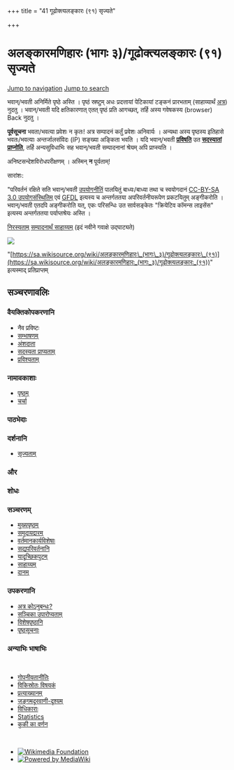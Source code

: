 +++
title = "41 गूढोक्त्यलङ्कारः (९१) सृज्यते"

+++


# अलङ्कारमणिहारः (भागः ३)/गूढोक्त्यलङ्कारः (९१) सृज्यते

[Jump to navigation](#mw-head) [Jump to search](#searchInput)

भवान्/भवती अनिर्मिते पृष्ठे अस्ति । पृष्ठं स्रष्टुम् अधः प्रदत्तायां
पेटिकायां टङ्कनं प्रारभताम् (साहाय्यार्थं
[अत्र](https://www.mediawiki.org/wiki/Special:MyLanguage/Help:Contents))
नुदतु । भवान्/भवती यदि क्षतिकारणात् एतत् पृष्ठं प्रति आगच्छत्, तर्हि
अस्य गवेषकस्य (browser) Back नुदतु ।

**पूर्वसूचना** भवता/भवत्या प्रवेशः न कृतः! अत्र सम्पादनं कर्तुं प्रवेशः
अनिवार्यः । अन्यथा अस्य पृष्ठस्य इतिहासे भवतः/भवत्याः अन्तर्जालसंविदः
(IP) सङ्ख्या अङ्किता भवति । यदि भवान्/भवती
**[प्रविषति](https://sa.wikisource.org/w/index.php?title=%E0%A4%B5%E0%A4%BF%E0%A4%B6%E0%A5%87%E0%A4%B7%E0%A4%83:%E0%A4%B8%E0%A4%A6%E0%A4%B8%E0%A5%8D%E0%A4%AF%E0%A4%AA%E0%A5%8D%E0%A4%B0%E0%A4%B5%E0%A5%87%E0%A4%B6%E0%A4%83&returnto=%E0%A4%85%E0%A4%B2%E0%A4%99%E0%A5%8D%E0%A4%95%E0%A4%BE%E0%A4%B0%E0%A4%AE%E0%A4%A3%E0%A4%BF%E0%A4%B9%E0%A4%BE%E0%A4%B0%E0%A4%83_%28%E0%A4%AD%E0%A4%BE%E0%A4%97%E0%A4%83_%E0%A5%A9%29%2F%E0%A4%97%E0%A5%82%E0%A4%A2%E0%A5%8B%E0%A4%95%E0%A5%8D%E0%A4%A4%E0%A5%8D%E0%A4%AF%E0%A4%B2%E0%A4%99%E0%A5%8D%E0%A4%95%E0%A4%BE%E0%A4%B0%E0%A4%83_%28%E0%A5%AF%E0%A5%A7%29&returntoquery=action%3Dedit%26redlink%3D1)**
उत **[सदस्यातां
प्राप्नोति](https://sa.wikisource.org/w/index.php?title=%E0%A4%B5%E0%A4%BF%E0%A4%B6%E0%A5%87%E0%A4%B7%E0%A4%83:%E0%A4%B2%E0%A5%87%E0%A4%96%E0%A4%BE_%E0%A4%B8%E0%A5%83%E0%A4%9C%E0%A5%8D%E0%A4%AF%E0%A4%A4%E0%A4%BE%E0%A4%AE%E0%A5%8D&returnto=%E0%A4%85%E0%A4%B2%E0%A4%99%E0%A5%8D%E0%A4%95%E0%A4%BE%E0%A4%B0%E0%A4%AE%E0%A4%A3%E0%A4%BF%E0%A4%B9%E0%A4%BE%E0%A4%B0%E0%A4%83_%28%E0%A4%AD%E0%A4%BE%E0%A4%97%E0%A4%83_%E0%A5%A9%29%2F%E0%A4%97%E0%A5%82%E0%A4%A2%E0%A5%8B%E0%A4%95%E0%A5%8D%E0%A4%A4%E0%A5%8D%E0%A4%AF%E0%A4%B2%E0%A4%99%E0%A5%8D%E0%A4%95%E0%A4%BE%E0%A4%B0%E0%A4%83_%28%E0%A5%AF%E0%A5%A7%29&returntoquery=action%3Dedit%26redlink%3D1)**,
तर्हि अन्यसुविधाभिः सह भवान्/भवती सम्पादनानां श्रेयम् अपि प्राप्स्यति ।

अनिष्टसन्देशविरोधपरीक्षणम् । अस्मिन् **न** पूर्यताम्!

सारांशः:

"परिवर्तनं रक्षिते सति भवान्/भवती
[उपयोगनीतिं](https://foundation.wikimedia.org/wiki/Special:MyLanguage/Terms_of_Use)
पालयितुं बाध्यः/बाध्या तथा च स्वयोगदानं [CC-BY-SA 3.0
उपयोगसंस्थितिम्](https://en.wikipedia.org/wiki/Wikipedia:Text_of_Creative_Commons_Attribution-ShareAlike_3.0_Unported_License)
एवं
[GFDL](https://en.wikipedia.org/wiki/Wikipedia:Text_of_the_GNU_Free_Documentation_License)
इत्यस्य च अन्तर्गततया अपरिवर्तनीयरूपेण प्रकटयितुम् अङ्गीकरोति ।
भवान्/भवती एतदपि अङ्गीकरोति यत्, एकः परिसन्धिः उत सार्वसङ्केतः
"क्रियेटिव कॉमन्स लाइसेंस" इत्यस्य अन्तर्गततया पर्याप्तश्रेयः अस्ति ।

[निरस्यताम्](/wiki/%E0%A4%85%E0%A4%B2%E0%A4%99%E0%A5%8D%E0%A4%95%E0%A4%BE%E0%A4%B0%E0%A4%AE%E0%A4%A3%E0%A4%BF%E0%A4%B9%E0%A4%BE%E0%A4%B0%E0%A4%83_(%E0%A4%AD%E0%A4%BE%E0%A4%97%E0%A4%83_%E0%A5%A9)/%E0%A4%97%E0%A5%82%E0%A4%A2%E0%A5%8B%E0%A4%95%E0%A5%8D%E0%A4%A4%E0%A5%8D%E0%A4%AF%E0%A4%B2%E0%A4%99%E0%A5%8D%E0%A4%95%E0%A4%BE%E0%A4%B0%E0%A4%83_(%E0%A5%AF%E0%A5%A7))
[सम्पादनार्थं
साहाय्यम्](https://www.mediawiki.org/wiki/Special:MyLanguage/Help:Editing_pages)
(इदं नवीने गवाक्षे उद्घाट्यते)

![](//sa.wikisource.org/wiki/Special:CentralAutoLogin/start?type=1x1)

"[https://sa.wikisource.org/wiki/अलङ्कारमणिहारः\_(भागः\_३)/गूढोक्त्यलङ्कारः\_(९१)](https://sa.wikisource.org/wiki/अलङ्कारमणिहारः_(भागः_३)/गूढोक्त्यलङ्कारः_(९१))"
इत्यस्माद् प्रतिप्राप्तम्

## सञ्चरणावलिः

### वैयक्तिकोपकरणानि

-   नैव प्रविष्टः
-   [सम्भाषणम्](/wiki/%E0%A4%B5%E0%A4%BF%E0%A4%B6%E0%A5%87%E0%A4%B7%E0%A4%83:%E0%A4%AE%E0%A4%AE_%E0%A4%B8%E0%A4%AE%E0%A5%8D%E0%A4%AD%E0%A4%BE%E0%A4%B7%E0%A4%A3%E0%A4%AE%E0%A5%8D "एतस्मात् ऐपिसङ्केतात् सम्पादनस्य परिचर्चा । [n]")
-   [अंशदाता](/wiki/%E0%A4%B5%E0%A4%BF%E0%A4%B6%E0%A5%87%E0%A4%B7%E0%A4%83:%E0%A4%AE%E0%A4%AE_%E0%A4%AF%E0%A5%8B%E0%A4%97%E0%A4%A6%E0%A4%BE%E0%A4%A8%E0%A4%BE%E0%A4%A8%E0%A4%BF "इस आईपी पते से संपादन की सूची [y]")
-   [सदस्यता
    प्राप्यताम्](/w/index.php?title=%E0%A4%B5%E0%A4%BF%E0%A4%B6%E0%A5%87%E0%A4%B7%E0%A4%83:%E0%A4%B2%E0%A5%87%E0%A4%96%E0%A4%BE_%E0%A4%B8%E0%A5%83%E0%A4%9C%E0%A5%8D%E0%A4%AF%E0%A4%A4%E0%A4%BE%E0%A4%AE%E0%A5%8D&returnto=%E0%A4%85%E0%A4%B2%E0%A4%99%E0%A5%8D%E0%A4%95%E0%A4%BE%E0%A4%B0%E0%A4%AE%E0%A4%A3%E0%A4%BF%E0%A4%B9%E0%A4%BE%E0%A4%B0%E0%A4%83+%28%E0%A4%AD%E0%A4%BE%E0%A4%97%E0%A4%83+%E0%A5%A9%29%2F%E0%A4%97%E0%A5%82%E0%A4%A2%E0%A5%8B%E0%A4%95%E0%A5%8D%E0%A4%A4%E0%A5%8D%E0%A4%AF%E0%A4%B2%E0%A4%99%E0%A5%8D%E0%A4%95%E0%A4%BE%E0%A4%B0%E0%A4%83+%28%E0%A5%AF%E0%A5%A7%29&returntoquery=action%3Dedit%26redlink%3D1 "नूतनसदस्यतां प्राप्य प्रविश्यताम् इति सूच्यते किन्तु न एतद् अनिवार्यम्")
-   [प्रविश्यताम्](/w/index.php?title=%E0%A4%B5%E0%A4%BF%E0%A4%B6%E0%A5%87%E0%A4%B7%E0%A4%83:%E0%A4%B8%E0%A4%A6%E0%A4%B8%E0%A5%8D%E0%A4%AF%E0%A4%AA%E0%A5%8D%E0%A4%B0%E0%A4%B5%E0%A5%87%E0%A4%B6%E0%A4%83&returnto=%E0%A4%85%E0%A4%B2%E0%A4%99%E0%A5%8D%E0%A4%95%E0%A4%BE%E0%A4%B0%E0%A4%AE%E0%A4%A3%E0%A4%BF%E0%A4%B9%E0%A4%BE%E0%A4%B0%E0%A4%83+%28%E0%A4%AD%E0%A4%BE%E0%A4%97%E0%A4%83+%E0%A5%A9%29%2F%E0%A4%97%E0%A5%82%E0%A4%A2%E0%A5%8B%E0%A4%95%E0%A5%8D%E0%A4%A4%E0%A5%8D%E0%A4%AF%E0%A4%B2%E0%A4%99%E0%A5%8D%E0%A4%95%E0%A4%BE%E0%A4%B0%E0%A4%83+%28%E0%A5%AF%E0%A5%A7%29&returntoquery=action%3Dedit%26redlink%3D1 "प्रवेशाय प्रोत्सहामहे । परन्तु प्रवेशः अनिवार्यः नास्ति । [o]")

### नामावकाशाः

-   [पृष्ठम्](/w/index.php?title=%E0%A4%85%E0%A4%B2%E0%A4%99%E0%A5%8D%E0%A4%95%E0%A4%BE%E0%A4%B0%E0%A4%AE%E0%A4%A3%E0%A4%BF%E0%A4%B9%E0%A4%BE%E0%A4%B0%E0%A4%83_(%E0%A4%AD%E0%A4%BE%E0%A4%97%E0%A4%83_%E0%A5%A9)/%E0%A4%97%E0%A5%82%E0%A4%A2%E0%A5%8B%E0%A4%95%E0%A5%8D%E0%A4%A4%E0%A5%8D%E0%A4%AF%E0%A4%B2%E0%A4%99%E0%A5%8D%E0%A4%95%E0%A4%BE%E0%A4%B0%E0%A4%83_(%E0%A5%AF%E0%A5%A7)&action=edit&redlink=1 "विषययुक्तं पृष्ठं पश्यतु (पृष्ठं न विद्यते) [c]")
-   [चर्चा](/w/index.php?title=%E0%A4%B8%E0%A4%AE%E0%A5%8D%E0%A4%AD%E0%A4%BE%E0%A4%B7%E0%A4%A3%E0%A4%AE%E0%A5%8D:%E0%A4%85%E0%A4%B2%E0%A4%99%E0%A5%8D%E0%A4%95%E0%A4%BE%E0%A4%B0%E0%A4%AE%E0%A4%A3%E0%A4%BF%E0%A4%B9%E0%A4%BE%E0%A4%B0%E0%A4%83_(%E0%A4%AD%E0%A4%BE%E0%A4%97%E0%A4%83_%E0%A5%A9)/%E0%A4%97%E0%A5%82%E0%A4%A2%E0%A5%8B%E0%A4%95%E0%A5%8D%E0%A4%A4%E0%A5%8D%E0%A4%AF%E0%A4%B2%E0%A4%99%E0%A5%8D%E0%A4%95%E0%A4%BE%E0%A4%B0%E0%A4%83_(%E0%A5%AF%E0%A5%A7)&action=edit&redlink=1 "विषयसहितानां पृष्ठानां सम्भाषणम् (पृष्ठं न विद्यते) [t]")

### पाठभेदाः

### दर्शनानि

-   [सृज्यताम्](/w/index.php?title=%E0%A4%85%E0%A4%B2%E0%A4%99%E0%A5%8D%E0%A4%95%E0%A4%BE%E0%A4%B0%E0%A4%AE%E0%A4%A3%E0%A4%BF%E0%A4%B9%E0%A4%BE%E0%A4%B0%E0%A4%83_(%E0%A4%AD%E0%A4%BE%E0%A4%97%E0%A4%83_%E0%A5%A9)/%E0%A4%97%E0%A5%82%E0%A4%A2%E0%A5%8B%E0%A4%95%E0%A5%8D%E0%A4%A4%E0%A5%8D%E0%A4%AF%E0%A4%B2%E0%A4%99%E0%A5%8D%E0%A4%95%E0%A4%BE%E0%A4%B0%E0%A4%83_(%E0%A5%AF%E0%A5%A7)&action=edit "इदं पृष्ठं सम्पाद्यताम्")

### और

### शोधः

[](/wiki/%E0%A4%AE%E0%A5%81%E0%A4%96%E0%A5%8D%E0%A4%AF%E0%A4%AA%E0%A5%83%E0%A4%B7%E0%A5%8D%E0%A4%A0%E0%A4%AE%E0%A5%8D "मुख्यपृष्ठं गम्यताम्")

### सञ्चरणम्

-   [मुख्यपृष्ठम्](/wiki/%E0%A4%AE%E0%A5%81%E0%A4%96%E0%A5%8D%E0%A4%AF%E0%A4%AA%E0%A5%83%E0%A4%B7%E0%A5%8D%E0%A4%A0%E0%A4%AE%E0%A5%8D "मुख्यपृष्ठं गम्यताम् [z]")
-   [समुदायद्वारम्](/wiki/%E0%A4%B5%E0%A4%BF%E0%A4%95%E0%A4%BF%E0%A4%B8%E0%A5%8D%E0%A4%B0%E0%A5%8B%E0%A4%A4%E0%A4%83:%E0%A4%B8%E0%A4%AE%E0%A5%81%E0%A4%A6%E0%A4%BE%E0%A4%AF%E0%A4%A6%E0%A5%8D%E0%A4%B5%E0%A4%BE%E0%A4%B0%E0%A4%AE%E0%A5%8D "त्वया प्रकल्पविषये किं कर्तुं शक्यते, कुतः साहाय्यं प्राप्तव्यम्")
-   [वर्तमानकार्यविशेषाः](/wiki/%E0%A4%B5%E0%A4%BF%E0%A4%95%E0%A4%BF%E0%A4%B8%E0%A5%8D%E0%A4%B0%E0%A5%8B%E0%A4%A4%E0%A4%83:%E0%A4%B5%E0%A4%B0%E0%A5%8D%E0%A4%A4%E0%A4%AE%E0%A4%BE%E0%A4%A8%E0%A4%95%E0%A4%BE%E0%A4%B0%E0%A5%8D%E0%A4%AF%E0%A4%B5%E0%A4%BF%E0%A4%B6%E0%A5%87%E0%A4%B7%E0%A4%BE%E0%A4%83 "वर्तमानप्रसङ्गानां पृष्ठभूमिका प्राप्यताम्")
-   [सद्यपरिवर्तनानि](/wiki/%E0%A4%B5%E0%A4%BF%E0%A4%B6%E0%A5%87%E0%A4%B7%E0%A4%83:%E0%A4%A8%E0%A5%82%E0%A4%A4%E0%A4%A8%E0%A4%AA%E0%A4%B0%E0%A4%BF%E0%A4%B5%E0%A4%B0%E0%A5%8D%E0%A4%A4%E0%A4%A8%E0%A4%BE%E0%A4%A8%E0%A4%BF "नूतनपरिवर्तनानाम् आवलिः [r]")
-   [यादृच्छिकपुटम्](/wiki/%E0%A4%B5%E0%A4%BF%E0%A4%B6%E0%A5%87%E0%A4%B7%E0%A4%83:%E0%A4%AF%E0%A4%BE%E0%A4%A6%E0%A5%83%E0%A4%9A%E0%A5%8D%E0%A4%9B%E0%A4%BF%E0%A4%95%E0%A4%AA%E0%A5%83%E0%A4%B7%E0%A5%8D%E0%A4%A0%E0%A4%AE%E0%A5%8D "यादृच्छिकं पृष्ठं दर्श्यताम् [x]")
-   [साहाय्यम्](https://www.mediawiki.org/wiki/Special:MyLanguage/Help:Contents "अन्वेषणस्थलम्")
-   [दानम्](//donate.wikimedia.org/wiki/Special:FundraiserRedirector?utm_source=donate&utm_medium=sidebar&utm_campaign=C13_sa.wikisource.org&uselang=sa "साहाय्यं क्रियताम्")

### उपकरणानि

-   [अत्र
    कोऽनुबन्धः?](/wiki/%E0%A4%B5%E0%A4%BF%E0%A4%B6%E0%A5%87%E0%A4%B7%E0%A4%83:%E0%A4%95%E0%A4%BF%E0%A4%AE%E0%A4%A4%E0%A5%8D%E0%A4%B0_%E0%A4%B8%E0%A4%81%E0%A4%B2%E0%A5%8D%E0%A4%B2%E0%A4%97%E0%A5%8D%E0%A4%A8%E0%A4%AE%E0%A5%8D/%E0%A4%85%E0%A4%B2%E0%A4%99%E0%A5%8D%E0%A4%95%E0%A4%BE%E0%A4%B0%E0%A4%AE%E0%A4%A3%E0%A4%BF%E0%A4%B9%E0%A4%BE%E0%A4%B0%E0%A4%83_(%E0%A4%AD%E0%A4%BE%E0%A4%97%E0%A4%83_%E0%A5%A9)/%E0%A4%97%E0%A5%82%E0%A4%A2%E0%A5%8B%E0%A4%95%E0%A5%8D%E0%A4%A4%E0%A5%8D%E0%A4%AF%E0%A4%B2%E0%A4%99%E0%A5%8D%E0%A4%95%E0%A4%BE%E0%A4%B0%E0%A4%83_(%E0%A5%AF%E0%A5%A7) "अत्र सम्बद्धानां सर्वेषां विकिपृष्ठानाम् आवलिः [j]")
-   [सञ्चिका
    उपारोप्यताम्](//commons.wikimedia.org/wiki/Special:UploadWizard?uselang=sa "सञ्चिकाः उपारोप्यन्ताम् [u]")
-   [विशेषपृष्ठानि](/wiki/%E0%A4%B5%E0%A4%BF%E0%A4%B6%E0%A5%87%E0%A4%B7%E0%A4%83:%E0%A4%B5%E0%A4%BF%E0%A4%B6%E0%A5%87%E0%A4%B7%E0%A4%AA%E0%A5%83%E0%A4%B7%E0%A5%8D%E0%A4%A0%E0%A4%BE%E0%A4%A8%E0%A4%BF "सर्वेषां विशेषपृष्ठानाम् आवलिः [q]")
-   [पृष्ठसूचनाः](/w/index.php?title=%E0%A4%85%E0%A4%B2%E0%A4%99%E0%A5%8D%E0%A4%95%E0%A4%BE%E0%A4%B0%E0%A4%AE%E0%A4%A3%E0%A4%BF%E0%A4%B9%E0%A4%BE%E0%A4%B0%E0%A4%83_(%E0%A4%AD%E0%A4%BE%E0%A4%97%E0%A4%83_%E0%A5%A9)/%E0%A4%97%E0%A5%82%E0%A4%A2%E0%A5%8B%E0%A4%95%E0%A5%8D%E0%A4%A4%E0%A5%8D%E0%A4%AF%E0%A4%B2%E0%A4%99%E0%A5%8D%E0%A4%95%E0%A4%BE%E0%A4%B0%E0%A4%83_(%E0%A5%AF%E0%A5%A7)&action=info "एतस्य पृष्ठस्य विषये अधिकं विवरणम्")

### अन्याभिः भाषाभिः

&nbsp;

-   [गोपनीयतानीतिः](https://foundation.wikimedia.org/wiki/Privacy_policy "wmf:Privacy policy")
-   [विकिस्रोतः
    विषयकं](/wiki/%E0%A4%AA%E0%A5%8D%E0%A4%B0%E0%A4%95%E0%A4%B2%E0%A5%8D%E0%A4%AA%E0%A4%83:%E0%A4%B5%E0%A4%BF%E0%A4%B7%E0%A4%AF%E0%A5%87 "प्रकल्पः:विषये")
-   [प्रत्याख्यानम्](/wiki/%E0%A4%B5%E0%A4%BF%E0%A4%95%E0%A4%BF%E0%A4%B8%E0%A5%8D%E0%A4%B0%E0%A5%8B%E0%A4%A4%E0%A4%83:%E0%A4%B8%E0%A4%BE%E0%A4%AE%E0%A4%BE%E0%A4%A8%E0%A5%8D%E0%A4%AF%E0%A4%82_%E0%A4%AA%E0%A5%8D%E0%A4%B0%E0%A4%A4%E0%A5%8D%E0%A4%AF%E0%A4%BE%E0%A4%96%E0%A5%8D%E0%A4%AF%E0%A4%BE%E0%A4%A8%E0%A4%AE%E0%A5%8D "विकिस्रोतः:सामान्यं प्रत्याख्यानम्")
-   [जङ्गमदूरवाणी-दृश्यम्](//sa.m.wikisource.org/w/index.php?title=%E0%A4%85%E0%A4%B2%E0%A4%99%E0%A5%8D%E0%A4%95%E0%A4%BE%E0%A4%B0%E0%A4%AE%E0%A4%A3%E0%A4%BF%E0%A4%B9%E0%A4%BE%E0%A4%B0%E0%A4%83_(%E0%A4%AD%E0%A4%BE%E0%A4%97%E0%A4%83_%E0%A5%A9)/%E0%A4%97%E0%A5%82%E0%A4%A2%E0%A5%8B%E0%A4%95%E0%A5%8D%E0%A4%A4%E0%A5%8D%E0%A4%AF%E0%A4%B2%E0%A4%99%E0%A5%8D%E0%A4%95%E0%A4%BE%E0%A4%B0%E0%A4%83_(%E0%A5%AF%E0%A5%A7)&action=edit&redlink=1&mobileaction=toggle_view_mobile)
-   [विधिकाराः](https://www.mediawiki.org/wiki/Special:MyLanguage/How_to_contribute)
-   [Statistics](https://stats.wikimedia.org/#/sa.wikisource.org)
-   [कुकी का
    वर्णन](https://foundation.wikimedia.org/wiki/Cookie_statement)

&nbsp;

-   [![Wikimedia
    Foundation](/static/images/footer/wikimedia-button.png)](https://wikimediafoundation.org/)
-   [![Powered by
    MediaWiki](/static/images/footer/poweredby_mediawiki_88x31.png)](https://www.mediawiki.org/)
